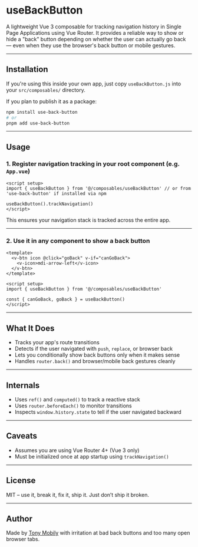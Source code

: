# useBackButton

A lightweight Vue 3 composable for tracking navigation history in Single Page Applications using Vue Router. It provides a reliable way to show or hide a "back" button depending on whether the user can actually go back — even when they use the browser's back button or mobile gestures.

---

## Installation

If you're using this inside your own app, just copy `useBackButton.js` into your `src/composables/` directory.

If you plan to publish it as a package:

```bash
npm install use-back-button
# or
pnpm add use-back-button
```

---

## Usage

### 1. Register navigation tracking in your root component (e.g. `App.vue`)

```vue
<script setup>
import { useBackButton } from '@/composables/useBackButton' // or from 'use-back-button' if installed via npm

useBackButton().trackNavigation()
</script>
```

This ensures your navigation stack is tracked across the entire app.

---

### 2. Use it in any component to show a back button

```vue
<template>
  <v-btn icon @click="goBack" v-if="canGoBack">
    <v-icon>mdi-arrow-left</v-icon>
  </v-btn>
</template>

<script setup>
import { useBackButton } from '@/composables/useBackButton'

const { canGoBack, goBack } = useBackButton()
</script>
```

---

## What It Does

- Tracks your app's route transitions
- Detects if the user navigated with `push`, `replace`, or browser back
- Lets you conditionally show back buttons only when it makes sense
- Handles `router.back()` and browser/mobile back gestures cleanly

---

## Internals

- Uses `ref()` and `computed()` to track a reactive stack
- Uses `router.beforeEach()` to monitor transitions
- Inspects `window.history.state` to tell if the user navigated backward

---

## Caveats

- Assumes you are using Vue Router 4+ (Vue 3 only)
- Must be initialized once at app startup using `trackNavigation()`

---

## License

MIT – use it, break it, fix it, ship it. Just don’t ship it broken.

---

## Author

Made by [Tony Mobily](https://github.com/tonymobily) with irritation at bad back buttons and too many open browser tabs.
